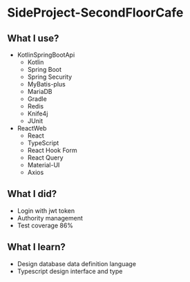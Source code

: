 SideProject-SecondFloorCafe
========

What I use?
--- 

+ KotlinSpringBootApi
    + Kotlin
    + Spring Boot
    + Spring Security
    + MyBatis-plus
    + MariaDB
    + Gradle
    + Redis
    + Knife4j
    + JUnit
+ ReactWeb
    + React
    + TypeScript
    + React Hook Form
    + React Query
    + Material-UI
    + Axios

What I did?
---

+ Login with jwt token
+ Authority management
+ Test coverage 86%

What I learn?
---

+ Design database data definition language
+ Typescript design interface and type 